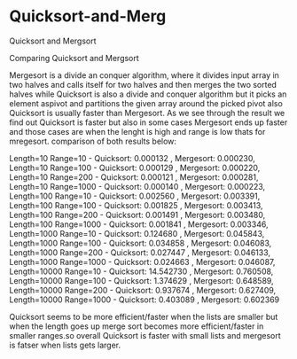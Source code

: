 # Quicksort-and-Merg
Quicksort and Mergsort

Comparing Quicksort and Mergsort

Mergesort is a divide an conquer algorithm, where it divides input array in two halves and calls itself for two halves and then merges the two sorted halves while Quicksort is also a divide and conquer algorithm but it picks an element aspivot and partitions the given array around the picked pivot also Quicksort is usually faster than Mergesort.
As we see through the result we find out Quicksort is faster but also in some cases Mergesort ends up faster and those cases are when the lenght is high and range is low thats for mregesort.
comparison of both results below:

Length=10 Range=10 - Quicksort: 0.000132 , Mergesort: 0.000230, Length=10 Range=100 - Quicksort: 0.000129 , Mergesort: 0.000220, Length=10 Range=200 - Quicksort: 0.000121 , Mergesort: 0.000281, Length=10 Range=1000 - Quicksort: 0.000140 , Mergesort: 0.000223,  Length=100 Range=10 - Quicksort: 0.002560 , Mergesort: 0.003391, Length=100 Range=100 - Quicksort: 0.001825 , Mergesort: 0.003413,  Length=100 Range=200 - Quicksort: 0.001491 , Mergesort: 0.003480, Length=100 Range=1000 - Quicksort: 0.001841 , Mergesort: 0.003346, Length=1000 Range=10 - Quicksort: 0.124680 , Mergesort: 0.045843,  Length=1000 Range=100 - Quicksort: 0.034858 , Mergesort: 0.046083,  Length=1000 Range=200 - Quicksort: 0.027447 , Mergesort: 0.046133,  Length=1000 Range=1000 - Quicksort: 0.024663 , Mergesort: 0.046087,  Length=10000 Range=10 - Quicksort: 14.542730 , Mergesort: 0.760508,  Length=10000 Range=100 - Quicksort: 1.374629 , Mergesort: 0.648589,  Length=10000 Range=200 - Quicksort: 0.937674 , Mergesort: 0.627409,  Length=10000 Range=1000 - Quicksort: 0.403089 , Mergesort: 0.602369

Quicksort seems to be more efficient/faster when the lists are smaller but when the length goes up merge sort becomes more efficient/faster in smaller ranges.so overall Quicksort is faster with small lists and mergesort is fatser when lists gets larger.

